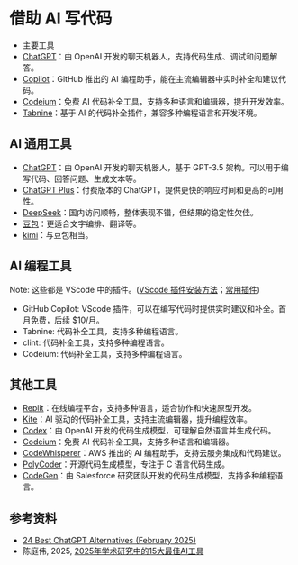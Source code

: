 # 借助 AI 写代码

- 主要工具
- [ChatGPT](https://chat.openai.com/)：由 OpenAI 开发的聊天机器人，支持代码生成、调试和问题解答。
- [Copilot](https://github.com/github/copilot)：GitHub 推出的 AI 编程助手，能在主流编辑器中实时补全和建议代码。
- [Codeium](https://www.codeium.com/)：免费 AI 代码补全工具，支持多种语言和编辑器，提升开发效率。
- [Tabnine](https://www.tabnine.com/)：基于 AI 的代码补全插件，兼容多种编程语言和开发环境。

## AI 通用工具

  - [ChatGPT](https://chat.openai.com/chat)：由 OpenAI 开发的聊天机器人，基于 GPT-3.5 架构。可以用于编写代码、回答问题、生成文本等。
  - [ChatGPT Plus](https://openai.com/pricing)：付费版本的 ChatGPT，提供更快的响应时间和更高的可用性。
  - [DeepSeek](https://deepseek.ai/)：国内访问顺畅，整体表现不错，但结果的稳定性欠佳。
  - [豆包](https://www.douban.com/)：更适合文字编排、翻译等。
  - [kimi](https://www.kimi.ai/)：与豆包相当。

## AI 编程工具 

Note: 这些都是 VScode 中的插件。([VScode 插件安装方法](https://www.lianxh.cn/details/1490.html)；[常用插件](https://www.lianxh.cn/details/1390.html))

  - GitHub Copilot: VScode 插件，可以在编写代码时提供实时建议和补全。首月免费，后续 $10/月。
  - Tabnine: 代码补全工具，支持多种编程语言。
  - clint: 代码补全工具，支持多种编程语言。
  - Codeium: 代码补全工具，支持多种编程语言。

## 其他工具
- [Replit](https://replit.com/)：在线编程平台，支持多种语言，适合协作和快速原型开发。
- [Kite](https://www.kite.com/)：AI 驱动的代码补全工具，支持主流编辑器，提升编程效率。
- [Codex](https://openai.com/research/codex)：由 OpenAI 开发的代码生成模型，可理解自然语言并生成代码。
- [Codeium](https://www.codeium.com/)：免费 AI 代码补全工具，支持多种语言和编辑器。
- [CodeWhisperer](https://aws.amazon.com/codewhisperer/)：AWS 推出的 AI 编程助手，支持云服务集成和代码建议。
- [PolyCoder](https://polycoder.ai/)：开源代码生成模型，专注于 C 语言代码生成。
- [CodeGen](https://arxiv.org/abs/2203.13488)：由 Salesforce 研究团队开发的代码生成模型，支持多种编程语言。

## 参考资料

- [24 Best ChatGPT Alternatives (February 2025)](https://explodingtopics.com/blog/chatgpt-alternatives)
- 陈庭伟, 2025, [2025年学术研究中的15大最佳AI工具](https://www.lianxh.cn/details/1578.html)